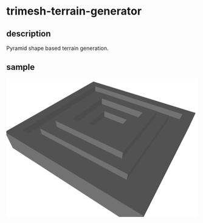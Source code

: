 # trimesh-terrain-generator

## description

Pyramid shape based terrain generation.

## sample

![image](./assets/example.png)
